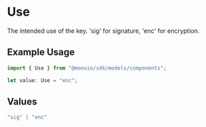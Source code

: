 # Use

The intended use of the key. 'sig' for signature, 'enc' for encryption.

## Example Usage

```typescript
import { Use } from "@moovio/sdk/models/components";

let value: Use = "enc";
```

## Values

```typescript
"sig" | "enc"
```